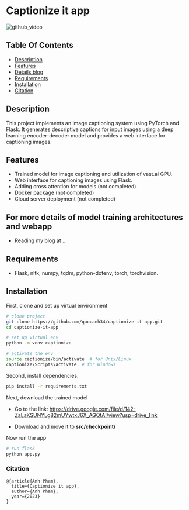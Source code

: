 <div align="left">    

# Captionize it app     

![github_video](https://github.com/quocanh34/captionize-it-app/assets/79373948/effa9c2c-8810-4976-99c1-a6c959862edf)

</div>

## Table Of Contents
-  [Description](#description)
-  [Features](#features)
-  [Details blog](#for-more-details-of-model-training-architectures-and-webapp)
-  [Requirements](#requirements)
-  [Installation](#installation)
-  [Citation](#citation)

## Description   
This project implements an image captioning system using PyTorch and Flask. It generates descriptive captions for input images using a deep learning encoder-decoder model and provides a web interface for captioning images.

## Features
- Trained model for image captioning and utilization of vast.ai GPU.
- Web interface for captioning images using Flask.
- Adding cross attention for models (not completed)
- Docker package (not completed)
- Cloud server deployment (not completed)

## For more details of model training architectures and webapp
- Reading my blog at ...

## Requirements
- Flask, nltk, numpy, tqdm, python-dotenv, torch, torchvision.

## Installation
First, clone and set up virtual environment

```bash
# clone project   
git clone https://github.com/quocanh34/captionize-it-app.git
cd captionize-it-app

# set up virtual env   
python -m venv captionize

# activate the env
source captionize/bin/activate  # for Unix/Linux
captionize\Scripts\activate  # for Windows
```   
Second, install dependencies.   

```bash
pip install -r requirements.txt
```  
Next, download the trained model

- Go to the link: https://drive.google.com/file/d/142-ZaLaKSUNYLg82mUYwtxJ6X_AGQtAI/view?usp=drive_link

- Download and move it to **src/checkpoint/**

Now run the app
```bash
# run flask 
python app.py
```   

### Citation   
```
@{article{Anh Pham},
  title={Captionize it app},
  author={Anh Pham},
  year={2023}
}
```   

